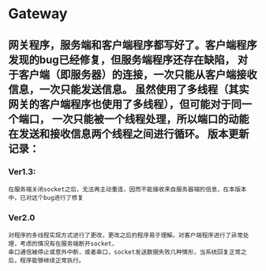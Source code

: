 Gateway
=======
网关程序，服务端和客户端程序都写好了。客户端程序发现的bug已经修复，但服务端程序还存在缺陷，
对于客户端（即服务器）的连接，一次只能从客户端接收信息，一次只能发送信息。
虽然使用了多线程（其实网关的客户端程序也使用了多线程），但可能对于同一个端口，
一次只能被一个线程处理，所以端口的动能在发送和接收信息两个线程之间进行循环。
版本更新记录：
--------------------------
### Ver1.3:
    在服务端关闭socket之后，无法再主动重连，因而不能接收来自服务器端的信息，在本版本中，已对这个bug进行了修复
### Ver2.0
    对程序的多线程实现方式进行了更改，更改之后的程序易于理解。对客户端程序进行了异常处理，考虑的情况有在服务端断开socket，
    串口通信被停止或意外中断，或者串口，socket发送数据失败几种情形，当系统回复正常之后，程序能够继续正常执行。
